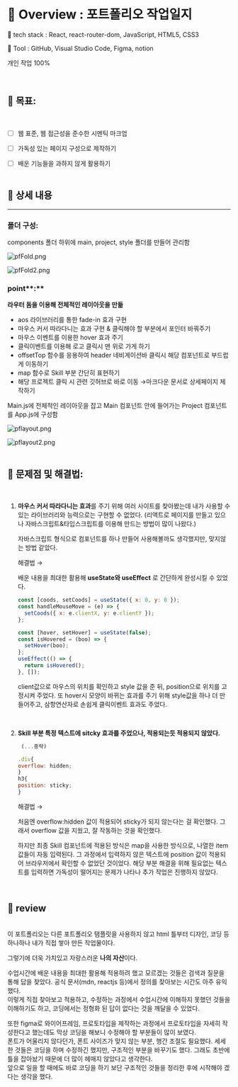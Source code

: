 # 📌 Overview : 포트폴리오 작업일지

📝 tech stack : React, react-router-dom, JavaScript, HTML5, CSS3

**🔨** Tool : GitHub, Visual Studio Code, Figma, notion

개인 작업 100%

<br />

## **🔔 목표:**

<br />

- [ ] 웹 표준, 웹 접근성을 준수한 시멘틱 마크업

- [ ] 가독성 있는 페이지 구성으로 제작하기

- [ ] 배운 기능들을 과하지 않게 활용하기  
      <br />

## **📃 상세 내용**

---

### 폴더 구성:

components 폴더 하위에 main, project, style 폴더를 만들어 관리함

![pfFold.png](https://github.com/yis-park/portfolio/blob/main/%F0%9F%93%8C%20Overview%20%ED%8F%AC%ED%8A%B8%ED%8F%B4%EB%A6%AC%EC%98%A4%20%EC%9E%91%EC%97%85%EC%9D%BC%EC%A7%80%20f5d7273b6c8e4dd98c199c7285722b73/pfFold.png?raw=true)

![pfFold2.png](https://github.com/yis-park/portfolio/blob/main/%F0%9F%93%8C%20Overview%20%ED%8F%AC%ED%8A%B8%ED%8F%B4%EB%A6%AC%EC%98%A4%20%EC%9E%91%EC%97%85%EC%9D%BC%EC%A7%80%20f5d7273b6c8e4dd98c199c7285722b73/pfFold2.png?raw=true)

### point**:**

**라우터 돔을 이용해 전체적인 레이아웃을 만듦**

- aos 라이브러리를 통한 fade-in 효과 구현
- 마우스 커서 따라다니는 효과 구현 & 클릭해야 할 부분에서 포인터 바꿔주기
- 마우스 이벤트를 이용한 hover 효과 주기
- 클릭이벤트를 이용해 로고 클릭시 맨 위로 가게 하기
- offsetTop 함수를 응용하여 header 네비게이션바 클릭시 해당 컴포넌트로 부드럽게 이동하기
- map 함수로 Skill 부분 간단히 표현하기
- 해당 프로젝트 클릭 시 관련 깃허브로 바로 이동 →마크다운 문서로 상세페이지 제작하기

Main.js에 전체적인 레이아웃을 잡고 Main 컴포넌트 안에 들어가는 Project 컴포넌트를 App.js에 구성함

![pflayout.png](https://github.com/yis-park/portfolio/blob/main/%F0%9F%93%8C%20Overview%20%ED%8F%AC%ED%8A%B8%ED%8F%B4%EB%A6%AC%EC%98%A4%20%EC%9E%91%EC%97%85%EC%9D%BC%EC%A7%80%20f5d7273b6c8e4dd98c199c7285722b73/pflayout.png?raw=true)

![pflayout2.png](https://github.com/yis-park/portfolio/blob/main/%F0%9F%93%8C%20Overview%20%ED%8F%AC%ED%8A%B8%ED%8F%B4%EB%A6%AC%EC%98%A4%20%EC%9E%91%EC%97%85%EC%9D%BC%EC%A7%80%20f5d7273b6c8e4dd98c199c7285722b73/pflayout2.png?raw=true)
<br />
<br />

## 👏 문제점 및 해결법:

<br />

1. **마우스 커서 따라다니는 효과**를 주기 위해 여러 사이트를 찾아봤는데 내가 사용할 수 있는 라이브러리와 능력으로는 구현할 수 없었다. (리액트로 페이지를 만들고 있으나 자바스크립트&타입스크립트를 이용해 만드는 방법이 많이 나왔다.)

   자바스크립트 형식으로 컴포넌트를 하나 만들어 사용해볼까도 생각했지만, 맞지않는 방법 같았다.

   해결법 →

   배운 내용을 최대한 활용해 **useState와 useEffect** 로 간단하게 완성시킬 수 있었다.

   ```jsx
   const [coods, setCoods] = useState({ x: 0, y: 0 });
   const handleMouseMove = (e) => {
     setCoods({ x: e.clientX, y: e.clientY });
   };

   const [hover, setHover] = useState(false);
   const isHovered = (boo) => {
     setHover(boo);
   };
   useEffect(() => {
     return isHovered();
   }, []);
   ```

   client값으로 마우스의 위치를 확인하고 style 값을 준 뒤, position으로 위치를 고정시켜 주었다. 또 hover시 모양이 바뀌는 효과를 주기 위해 style값을 하나 더 만들어주고, 삼항연산자로 손쉽게 클릭이벤트 효과도 주었다.

   <br />

2. **Skill 부분 특정 텍스트에 sitcky 효과를 주었으나, 적용되는듯 적용되지 않았다.**

   ```jsx
   	(...중략)

   .div{
   overflow: hidden;
   }
   h3{
   position: sticky;
   }
   ```

   해결법 →

   처음엔 overflow:hidden 값이 적용되어 sticky가 되지 않는다는 걸 확인했다. 그래서 overflow 값을 지웠고, 잘 작동하는 것을 확인했다.

   하지만 최종 Skill 컴포넌트에 적용된 방식은 map을 사용한 방식으로, 나열한 item 값들이 자동 입력된다. 그 과정에서 입력하지 않은 텍스트에 position 값이 적용되어 브라우저에서 확인할 수 없었던 것이었다. 해당 부분 해결을 위해 필요없는 텍스트를 입력하면 가독성이 떨어지는 문제가 나타나 추가 작업은 진행하지 않았다.

<br />

## **📃 review**

<br />
이 포트폴리오는 다른 포트폴리오 탬플릿을 사용하지 않고 html 틀부터 디자인, 코딩 등 하나하나 내가 직접 쌓아 만든 작업물이다.

그렇기에 더욱 가치있고 자랑스러운 **나의 자산**이다.

수업시간에 배운 내용을 최대한 활용해 적용하려 했고 모르겠는 것들은 검색과 질문을 통해 답을 찾았다. 공식 문서(mdn, reactjs 등)에서 정의를 찾아보는 시간도 아주 유익했다.  
이렇게 직접 찾아보고 적용하고, 수정하는 과정에서 수업시간에 이해하지 못했던 것들을 이해하기도 하고, 코딩에서는 정형화 된 답이 없다는 것을 깨달을 수 있었다.

또한 figma로 와이어프레임, 프로토타입을 제작하는 과정에서 프로토타입을 자세히 작성한다고 했는데도 막상 코딩을 해보니 수정해야 할 부분들이 많이 보였다.  
폰트가 어울리지 않다던가, 폰트 사이즈가 맞지 않는 부분, 행간 조절도 필요했다.
세세한 것들은 코딩을 하며 수정하긴 했지만, 구조적인 부분을 바꾸기도 했다.
그래도 초반에 틀을 잡아놨기 때문에 더 많이 헤매지 않았다고 생각한다.  
앞으로 일을 할 때에도 바로 코딩을 하기 보단 구조적인 것들을 정리한 후에 시작해야 겠다는 생각을 했다.
